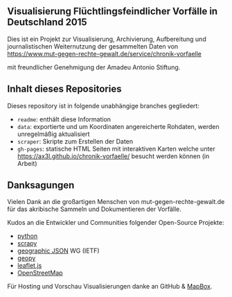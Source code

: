 Visualisierung Flüchtlingsfeindlicher Vorfälle in Deutschland 2015
------------------------------------------------------------------

Dies ist ein Projekt zur Visualisierung, Archivierung, Aufbereitung
und journalistischen Weiternutzung der gesammelten Daten von
  https://www.mut-gegen-rechte-gewalt.de/service/chronik-vorfaelle

mit freundlicher Genehmigung der Amadeu Antonio Stiftung.


## Inhalt dieses Repositories

Dieses repository ist in folgende unabhängige branches gegliedert:

- `readme`: enthält diese Information
- `data`: exportierte und um Koordinaten angereicherte Rohdaten,
          werden unregelmäßig aktualisiert
- `scraper`: Skripte zum Erstellen der Daten
- `gh-pages`: statische HTML Seiten mit interaktiven Karten welche
              unter https://ax3l.github.io/chronik-vorfaelle/
              besucht werden können (in Arbeit)


## Danksagungen

Vielen Dank an die großartigen Menschen von mut-gegen-rechte-gewalt.de
für das akribische Sammeln und Dokumentieren der Vorfälle.

Kudos an die Entwickler und Communities folgender Open-Source Projekte:
- [python](http://python.org)
- [scrapy](http://scrapy.org)
- [geographic JSON](http://geojson.org) WG (IETF)
- [geopy](https://github.com/geopy/geopy)
- [leaflet.js](leafletjs.com)
- [OpenStreetMap](http://openstreetmap.org)

Für Hosting und Vorschau Visualisierungen danke an GitHub &
[MapBox](http://mapbox.com).
